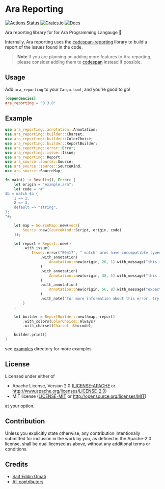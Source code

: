# Ara Reporting

[![Actions Status](https://github.com/ara-lang/reporting/workflows/ci/badge.svg)](https://github.com/ara-lang/reporting/actions)
[![Crates.io](https://img.shields.io/crates/v/ara_reporting.svg)](https://crates.io/crates/ara_reporting)
[![Docs](https://docs.rs/ara_reporting/badge.svg)](https://docs.rs/ara_reporting/latest/ara_reporting/)

Ara reporting library for for Ara Programming Langauge 📃

Internally, Ara reporting uses the [codespan-reporting](https://github.com/brendanzab/codespan) library to build a report of the issues found in the code.

> **Note** If you are planning on adding more features to Ara reporting, please consider adding them to [codespan](https://github.com/brendanzab/codespan) instead if possible.

## Usage

Add `ara_reporting` to your `Cargo.toml`, and you're good to go!

```toml
[dependencies]
ara_reporting = "0.3.0"
```

## Example

```rust
use ara_reporting::annotation::Annotation;
use ara_reporting::builder::Charset;
use ara_reporting::builder::ColorChoice;
use ara_reporting::builder::ReportBuilder;
use ara_reporting::error::Error;
use ara_reporting::issue::Issue;
use ara_reporting::Report;
use ara_source::source::Source;
use ara_source::source::SourceKind;
use ara_source::SourceMap;

fn main() -> Result<(), Error> {
    let origin = "example.ara";
    let code = r#"
$b = match $a {
    1 => 2,
    2 => 3,
    default => "string",
};
"#;

    let map = SourceMap::new(vec![
        Source::new(SourceKind::Script, origin, code)
    ]);

    let report = Report::new()
        .with_issue(
            Issue::error("E0417", "`match` arms have incompatible types", origin, 6, 61)
                .with_annotation(
                    Annotation::new(origin, 26, 1).with_message("this is found to be of type `{int}`"),
                )
                .with_annotation(
                    Annotation::new(origin, 38, 1).with_message("this is found to be of type `{int}`"),
                )
                .with_annotation(
                    Annotation::new(origin, 56, 8).with_message("expected `{int}`, found `{string}`"),
                )
                .with_note("for more information about this error, try `ara --explain E0417`"),
        )
    ;

    let builder = ReportBuilder::new(&map, report)
        .with_colors(ColorChoice::Always)
        .with_charset(Charset::Unicode);

    builder.print()
}
```

see [examples](examples) directory for more examples.

## License

Licensed under either of

 * Apache License, Version 2.0 ([LICENSE-APACHE](LICENSE-APACHE) or http://www.apache.org/licenses/LICENSE-2.0)
 * MIT license ([LICENSE-MIT](LICENSE-MIT) or http://opensource.org/licenses/MIT)

at your option.

## Contribution

Unless you explicitly state otherwise, any contribution intentionally submitted
for inclusion in the work by you, as defined in the Apache-2.0 license, shall be
dual licensed as above, without any additional terms or conditions.

## Credits

* [Saif Eddin Gmati](https://github.com/azjezz)
* [All contributors](https://github.com/ara-lang/reporting/graphs/contributors)
